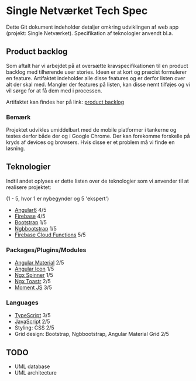 # Single Netværket Tech Spec

Dette Git dokument indeholder detaljer omkring udviklingen af web app (projekt: Single Netværket). Specifikation af teknologier anvendt bl.a.


## Product backlog
Som aftalt har vi arbejdet på at oversætte kravspecifikationen til en product backlog med tilhørende user stories. Ideen er at kort og præcist formulerer en feature. Artifaktet indeholder alle disse features og er derfor listen over alt der skal med.
Mangler der features på listen, kan disse nemt tilføjes og vi vil sørge for at få dem med i processen.

Artifaktet kan findes her på link: [product backlog](https://github.com/FenrirGameStudio/SingleNetwork/blob/master/src/assets/files/Product%20backlog.pdf)

### Bemærk
Projektet udvikles umiddelbart med de mobile platformer i tankerne og testes derfor både der og i Google Chrome. Der kan forekomme forskelle på kryds af devices og browsers. Hvis disse er et problem må vi finde en løsning.

## Teknologier
Indtil andet oplyses er dette listen over de teknologier som vi anvender til at realisere projektet:

(1 - 5, hvor 1 er nybegynder og 5 'ekspert')

* [Angular6](http://www.google.dk)      4/5
* [Firebase](https://firebase.google.com/)    4/5
* [Bootstrap](https://getbootstrap.com/)      1/5  
* [Ngbbootstrap](https://ng-bootstrap.github.io/#/home)     1/5
* [Firebase Cloud Functions](https://firebase.google.com/docs/functions/)     5/5

### Packages/Plugins/Modules
* [Angular Material](https://material.angular.io/)      2/5
* [Angular Icon](https://material.io/tools/icons/)      1/5
* [Ngx Spinner](https://www.npmjs.com/package/ngx-spinner)      1/5
* [Ngx Toastr](https://www.npmjs.com/package/ngx-toastr)      2/5
* [Moment JS](https://momentjs.com/)      3/5

### Languages
* [TypeScript](https://www.typescriptlang.org/)     3/5
* [JavaScript](https://www.javascript.com/)     2/5
* Styling: CSS      2/5
* Grid design: Bootstrap, Ngbbootstrap, Angular Material Grid     2/5

## TODO
* UML database
* UML architecture
